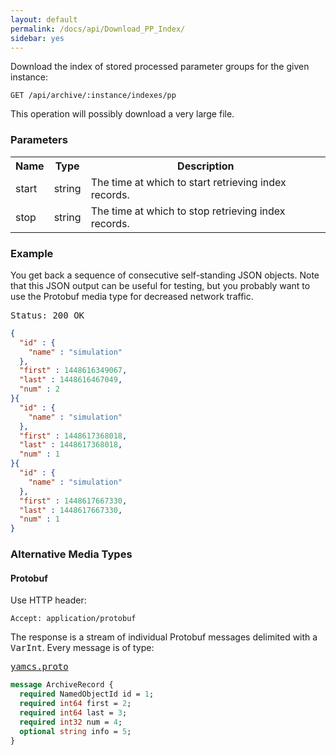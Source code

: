 ```yaml
---
layout: default
permalink: /docs/api/Download_PP_Index/
sidebar: yes
---
```


Download the index of stored processed parameter groups for the given instance:

    GET /api/archive/:instance/indexes/pp

<div class="hint">
This operation will possibly download a very large file.
</div>

### Parameters

<table class="inline">
  <tr>
    <th>Name</th>
    <th>Type</th>
    <th>Description</th>
  </tr>
  <tr>
    <td class="code">start</td>
    <td class="code">string</td>
    <td>The time at which to start retrieving index records.</td>
  </tr>
  <tr>
    <td class="code">stop</td>
    <td class="code">string</td>
    <td>The time at which to stop retrieving index records.</td> 
  </tr>
</table>
    
### Example

You get back a sequence of consecutive self-standing JSON objects. Note that this JSON output can be useful for testing, but you probably want to use the Protobuf media type for decreased network traffic.

<pre class="header">
Status: 200 OK
</pre>

```json
{
  "id" : {
    "name" : "simulation"
  },
  "first" : 1448616349067,
  "last" : 1448616467049,
  "num" : 2
}{
  "id" : {
    "name" : "simulation"
  },
  "first" : 1448617368018,
  "last" : 1448617368018,
  "num" : 1
}{
  "id" : {
    "name" : "simulation"
  },
  "first" : 1448617667330,
  "last" : 1448617667330,
  "num" : 1
}
```

### Alternative Media Types

#### Protobuf

Use HTTP header:

    Accept: application/protobuf

The response is a stream of individual Protobuf messages delimited with a <tt>VarInt</tt>. Every message is of type:

<pre class="r header"><a href="/docs/api/yamcs.proto/">yamcs.proto</a></pre>
```proto
message ArchiveRecord {
  required NamedObjectId id = 1;
  required int64 first = 2;
  required int64 last = 3;
  required int32 num = 4;
  optional string info = 5;
}
```
